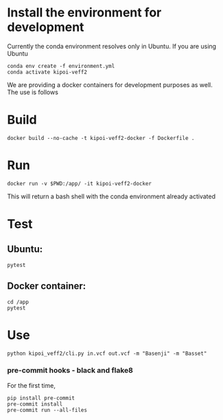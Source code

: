 # Install the environment for development
Currently the conda environment resolves only in Ubuntu. If you are using Ubuntu 
```
conda env create -f environment.yml
conda activate kipoi-veff2
```

We are providing a docker containers for development purposes as well. The use is follows

# Build
```
docker build --no-cache -t kipoi-veff2-docker -f Dockerfile .
```

# Run 
```
docker run -v $PWD:/app/ -it kipoi-veff2-docker
```

This will return a bash shell with the conda environment already activated

# Test

## Ubuntu:
```
pytest
```

## Docker container: 
```
cd /app
pytest
```

# Use
```
python kipoi_veff2/cli.py in.vcf out.vcf -m "Basenji" -m "Basset"
```

### pre-commit hooks - black and flake8

For the first time,
```
pip install pre-commit 
pre-commit install
pre-commit run --all-files
```